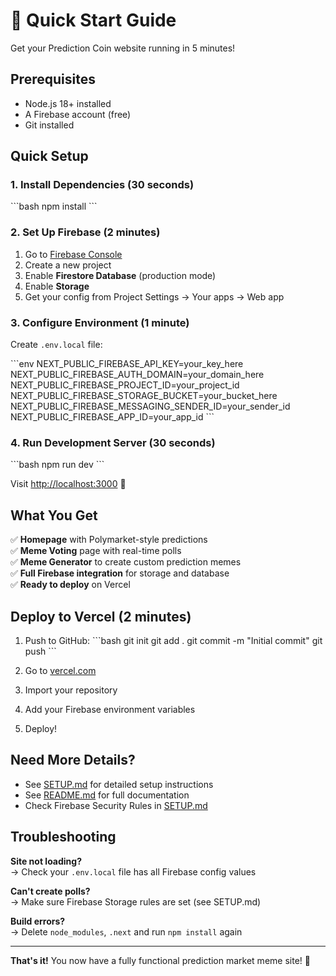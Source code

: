 # 🚀 Quick Start Guide

Get your Prediction Coin website running in 5 minutes!

## Prerequisites

- Node.js 18+ installed
- A Firebase account (free)
- Git installed

## Quick Setup

### 1. Install Dependencies (30 seconds)

\`\`\`bash
npm install
\`\`\`

### 2. Set Up Firebase (2 minutes)

1. Go to [Firebase Console](https://console.firebase.google.com/)
2. Create a new project
3. Enable **Firestore Database** (production mode)
4. Enable **Storage**
5. Get your config from Project Settings → Your apps → Web app

### 3. Configure Environment (1 minute)

Create `.env.local` file:

\`\`\`env
NEXT_PUBLIC_FIREBASE_API_KEY=your_key_here
NEXT_PUBLIC_FIREBASE_AUTH_DOMAIN=your_domain_here
NEXT_PUBLIC_FIREBASE_PROJECT_ID=your_project_id
NEXT_PUBLIC_FIREBASE_STORAGE_BUCKET=your_bucket_here
NEXT_PUBLIC_FIREBASE_MESSAGING_SENDER_ID=your_sender_id
NEXT_PUBLIC_FIREBASE_APP_ID=your_app_id
\`\`\`

### 4. Run Development Server (30 seconds)

\`\`\`bash
npm run dev
\`\`\`

Visit [http://localhost:3000](http://localhost:3000) 🎉

## What You Get

✅ **Homepage** with Polymarket-style predictions  
✅ **Meme Voting** page with real-time polls  
✅ **Meme Generator** to create custom prediction memes  
✅ **Full Firebase integration** for storage and database  
✅ **Ready to deploy** on Vercel  

## Deploy to Vercel (2 minutes)

1. Push to GitHub:
\`\`\`bash
git init
git add .
git commit -m "Initial commit"
git push
\`\`\`

2. Go to [vercel.com](https://vercel.com)
3. Import your repository
4. Add your Firebase environment variables
5. Deploy!

## Need More Details?

- See [SETUP.md](SETUP.md) for detailed setup instructions
- See [README.md](README.md) for full documentation
- Check Firebase Security Rules in [SETUP.md](SETUP.md)

## Troubleshooting

**Site not loading?**  
→ Check your `.env.local` file has all Firebase config values

**Can't create polls?**  
→ Make sure Firebase Storage rules are set (see SETUP.md)

**Build errors?**  
→ Delete `node_modules`, `.next` and run `npm install` again

---

**That's it!** You now have a fully functional prediction market meme site! 🎯

